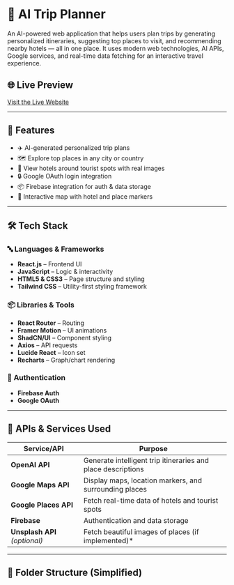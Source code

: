 # 🧳 AI Trip Planner

An AI-powered web application that helps users plan trips by generating personalized itineraries, suggesting top places to visit, and recommending nearby hotels — all in one place. It uses modern web technologies, AI APIs, Google services, and real-time data fetching for an interactive travel experience.

## 🌐 Live Preview
[Visit the Live Website](https://ai-trip-planner.vercel.app)

---

## 🚀 Features

- ✈️ AI-generated personalized trip plans
- 🗺️ Explore top places in any city or country
- 🏨 View hotels around tourist spots with real images
- 🔒 Google OAuth login integration
- 📦 Firebase integration for auth & data storage
- 📍 Interactive map with hotel and place markers

---

## 🛠️ Tech Stack

### 🔤 **Languages & Frameworks**
- **React.js** – Frontend UI
- **JavaScript** – Logic & interactivity
- **HTML5 & CSS3** – Page structure and styling
- **Tailwind CSS** – Utility-first styling framework

### 📦 **Libraries & Tools**
- **React Router** – Routing
- **Framer Motion** – UI animations
- **ShadCN/UI** – Component styling
- **Axios** – API requests
- **Lucide React** – Icon set
- **Recharts** – Graph/chart rendering

### 🔐 **Authentication**
- **Firebase Auth**
- **Google OAuth**

---

## 🔌 APIs & Services Used

| Service/API | Purpose |
|-------------|---------|
| **OpenAI API** | Generate intelligent trip itineraries and place descriptions |
| **Google Maps API** | Display maps, location markers, and surrounding places |
| **Google Places API** | Fetch real-time data of hotels and tourist spots |
| **Firebase** | Authentication and data storage |
| **Unsplash API** *(optional)* | Fetch beautiful images of places (if implemented)*

---

## 📁 Folder Structure (Simplified)

